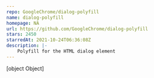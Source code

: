 ```yaml
---
repo: GoogleChrome/dialog-polyfill
name: dialog-polyfill
homepage: NA
url: https://github.com/GoogleChrome/dialog-polyfill
stars: 2450
starredAt: 2021-10-24T06:36:08Z
description: |-
    Polyfill for the HTML dialog element
---
```


[object Object]
